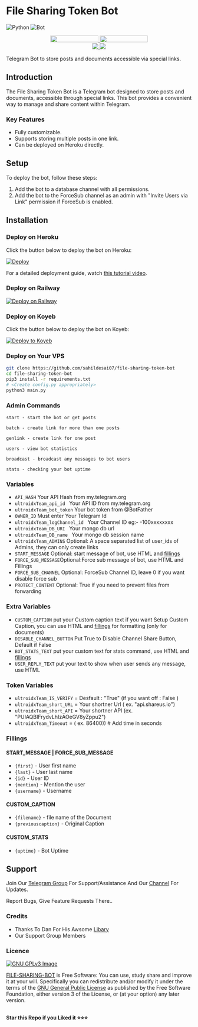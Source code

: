 # File Sharing Token Bot

![Python](http://ForTheBadge.com/images/badges/made-with-python.svg) ![Bot](https://yt3.googleusercontent.com/p9g9i5N55WgCn1mFFjl8iut4BOd0O4RRjn7WB_Silj9JmJ42tE-yhdZ0oR_7m-F4kGHT22Br=s176-c-k-c0x00ffffff-no-rj)

<p align="center">
  <a href="https://t.me/ultroid_official">
    <img src="https://img.shields.io/badge/ultroid%20%F0%9D%95%8F%20official-Channel-blue?style=flat-square&logo=telegram" width="130" height="18">
  </a>
  <a href="https://t.me/ultroidofficial_chat">
    <img src="https://img.shields.io/badge/ultroid%20%F0%9D%95%8F%20official-Group-blue?style=flat-square&logo=telegram" width="130" height="18">
  </a>
  <br>
  <a href="https://github.com/sahildesai07/file-sharing-token-bot/stargazers">
    <img src="https://img.shields.io/github/stars/sahildesai07/file-sharing-token-bot?style=social">
  </a>
  <a href="https://github.com/sahildesai07/file-sharing-token-bot/fork">
    <img src="https://img.shields.io/github/forks/sahildesai07/file-sharing-token-bot?label=Fork&style=social">
  </a>
</p>

Telegram Bot to store posts and documents accessible via special links.

## Introduction

The File Sharing Token Bot is a Telegram bot designed to store posts and documents, accessible through special links. This bot provides a convenient way to manage and share content within Telegram.

### Key Features

- Fully customizable.
- Supports storing multiple posts in one link.
- Can be deployed on Heroku directly.

## Setup

To deploy the bot, follow these steps:

1. Add the bot to a database channel with all permissions.
2. Add the bot to the ForceSub channel as an admin with "Invite Users via Link" permission if ForceSub is enabled.

## Installation

### Deploy on Heroku

Click the button below to deploy the bot on Heroku:

[![Deploy](https://www.herokucdn.com/deploy/button.svg)](https://heroku.com/deploy)

For a detailed deployment guide, watch [this tutorial video](https://www.youtube.com/watch?v=BeNBEYc-q7Y).

### Deploy on Railway

[![Deploy on Railway](https://railway.app/button.svg)](https://railway.app/new/template/1jKLr4)

### Deploy on Koyeb

Click the button below to deploy the bot on Koyeb:

[![Deploy to Koyeb](https://www.koyeb.com/static/images/deploy/button.svg)](https://app.koyeb.com/deploy?type=git&repository=github.com/sahildesai07/file-sharing-token-bot&branch=main&name=file-sharing-bot)

### Deploy on Your VPS

```bash
git clone https://github.com/sahildesai07/file-sharing-token-bot
cd file-sharing-token-bot
pip3 install -r requirements.txt
# <Create config.py appropriately>
python3 main.py
````

### Admin Commands

```
start - start the bot or get posts

batch - create link for more than one posts

genlink - create link for one post

users - view bot statistics

broadcast - broadcast any messages to bot users

stats - checking your bot uptime
```

### Variables

* `API_HASH` Your API Hash from my.telegram.org
* `ultroidxTeam_api_id ` Your API ID from my.telegram.org
* `ultroidxTeam_bot_token` Your bot token from @BotFather
* `OWNER_ID` Must enter Your Telegram Id
* `ultroidxTeam_logChannel_id ` Your Channel ID eg:- -100xxxxxxxx
* `ultroidxTeam_DB_URI ` Your mongo db url
* `ultroidxTeam_DB_name ` Your mongo db session name
* `ultroidxTeam_ADMINS` Optional: A space separated list of user_ids of Admins, they can only create links
* `START_MESSAGE` Optional: start message of bot, use HTML and <a href='https://github.com/codexbotz/File-Sharing-Bot/blob/main/README.md#start_message'>fillings</a>
* `FORCE_SUB_MESSAGE`Optional:Force sub message of bot, use HTML and Fillings
* `FORCE_SUB_CHANNEL` Optional: ForceSub Channel ID, leave 0 if you want disable force sub
* `PROTECT_CONTENT` Optional: True if you need to prevent files from forwarding

### Extra Variables

* `CUSTOM_CAPTION` put your Custom caption text if you want Setup Custom Caption, you can use HTML and <a href='https://github.com/7thofficial/File-Sharing-Bot/blob/main/README.md#custom_caption'>fillings</a> for formatting (only for documents)
* `DISABLE_CHANNEL_BUTTON` Put True to Disable Channel Share Button, Default if False
* `BOT_STATS_TEXT` put your custom text for stats command, use HTML and <a href='https://github.com/7thofficial/File-Sharing-Bot/blob/main/README.md#custom_stats'>fillings</a>
* `USER_REPLY_TEXT` put your text to show when user sends any message, use HTML

### Token Variables

* `ultroidxTeam_IS_VERIFY` = Desfault : "True" (if you want off : False )
* `ultroidxTeam_short_URL` = Your shortner Url ( ex. "api.shareus.io")
* `ultroidxTeam_short_API` = Your shortner API (ex. "PUIAQBIFrydvLhIzAOeGV8yZppu2")
* `ultroidxTeam_Timeout` = ( ex. 86400)) # Add time in seconds


### Fillings
#### START_MESSAGE | FORCE_SUB_MESSAGE

* `{first}` - User first name
* `{last}` - User last name
* `{id}` - User ID
* `{mention}` - Mention the user
* `{username}` - Username

#### CUSTOM_CAPTION

* `{filename}` - file name of the Document
* `{previouscaption}` - Original Caption

#### CUSTOM_STATS

* `{uptime}` - Bot Uptime


## Support   
Join Our [Telegram Group](https://www.telegram.dog/ultroidofficial_chat) For Support/Assistance And Our [Channel](https://www.telegram.dog/ultroid_official) For Updates.   
   
Report Bugs, Give Feature Requests There..   

### Credits

- Thanks To Dan For His Awsome [Libary](https://github.com/pyrogram/pyrogram)
- Our Support Group Members

### Licence
[![GNU GPLv3 Image](https://www.gnu.org/graphics/gplv3-127x51.png)](http://www.gnu.org/licenses/gpl-3.0.en.html)  

[FILE-SHARING-BOT](https://github.com/7thofficial/File-Sharing-Bot/) is Free Software: You can use, study share and improve it at your
will. Specifically you can redistribute and/or modify it under the terms of the
[GNU General Public License](https://www.gnu.org/licenses/gpl.html) as
published by the Free Software Foundation, either version 3 of the License, or
(at your option) any later version. 

##

   **Star this Repo if you Liked it ⭐⭐⭐**


